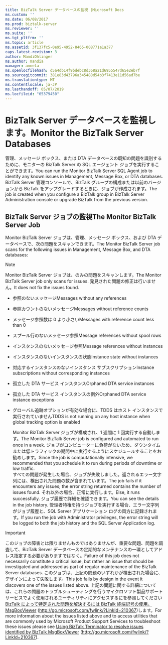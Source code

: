 ```yaml
---
title: BizTalk Server データベースの監視 |Microsoft Docs
ms.custom: ''
ms.date: 06/08/2017
ms.prod: biztalk-server
ms.reviewer: ''
ms.suite: ''
ms.tgt_pltfrm: ''
ms.topic: article
ms.assetid: 3f137fc5-0e95-4952-8465-008771a1a377
caps.latest.revision: 3
author: MandiOhlinger
ms.author: mandia
manager: anneta
ms.openlocfilehash: d5a4db14f9bdebc8d368a21d6955547d65e2eb7f
ms.sourcegitcommit: 381e83d43796a345488d54b3f7413e11d56ad7be
ms.translationtype: MT
ms.contentlocale: ja-JP
ms.lasthandoff: 05/07/2019
ms.locfileid: "65379450"
---
```

# <a name="monitor-the-biztalk-server-databases"></a><span data-ttu-id="c016f-102">BizTalk Server データベースを監視します。</span><span class="sxs-lookup"><span data-stu-id="c016f-102">Monitor the BizTalk Server Databases</span></span>
<span data-ttu-id="c016f-103">管理、メッセージ ボックス、または DTA データベースの既知の問題を識別するために、モニターの BizTalk Server の SQL エージェント ジョブを実行することができます。</span><span class="sxs-lookup"><span data-stu-id="c016f-103">You can run the Monitor BizTalk Server SQL Agent job to identify any known issues in Management, Message Box, or DTA databases.</span></span> <span data-ttu-id="c016f-104">BizTalk Server 管理コンソールで、BizTalk グループの構成または以前のバージョンから BizTalk をアップグレードするときに、ジョブが作成されます。</span><span class="sxs-lookup"><span data-stu-id="c016f-104">The job is created when you configure a BizTalk group in BizTalk Server Administration console or upgrade BizTalk from the previous version.</span></span>  
  
## <a name="the-monitor-biztalk-server-job"></a><span data-ttu-id="c016f-105">BizTalk Server ジョブの監視</span><span class="sxs-lookup"><span data-stu-id="c016f-105">The Monitor BizTalk Server Job</span></span>  
 <span data-ttu-id="c016f-106">Monitor BizTalk Server ジョブは、管理、メッセージ ボックス、および DTA データベースで、次の問題をスキャンできます。</span><span class="sxs-lookup"><span data-stu-id="c016f-106">The Monitor BizTalk Server job scans for the following issues in Management, Message Box, and DTA databases:</span></span>  
  
> [!NOTE]  
>  <span data-ttu-id="c016f-107">Monitor BizTalk Server ジョブは、のみの問題をスキャンします。</span><span class="sxs-lookup"><span data-stu-id="c016f-107">The Monitor BizTalk Server job only scans for issues.</span></span> <span data-ttu-id="c016f-108">発見された問題の修正は行いません。</span><span class="sxs-lookup"><span data-stu-id="c016f-108">It does not fix the issues found.</span></span>  
  
- <span data-ttu-id="c016f-109">参照のないメッセージ</span><span class="sxs-lookup"><span data-stu-id="c016f-109">Messages without any references</span></span>  
  
- <span data-ttu-id="c016f-110">参照カウントのないメッセージ</span><span class="sxs-lookup"><span data-stu-id="c016f-110">Messages without reference counts</span></span>  
  
- <span data-ttu-id="c016f-111">メッセージ参照数は 0 より小さい</span><span class="sxs-lookup"><span data-stu-id="c016f-111">Messages with reference count less than 0</span></span>  
  
- <span data-ttu-id="c016f-112">スプール行のないメッセージ参照</span><span class="sxs-lookup"><span data-stu-id="c016f-112">Message references without spool rows</span></span>  
  
- <span data-ttu-id="c016f-113">インスタンスのないメッセージ参照</span><span class="sxs-lookup"><span data-stu-id="c016f-113">Message references without instances</span></span>  
  
- <span data-ttu-id="c016f-114">インスタンスのないインスタンスの状態</span><span class="sxs-lookup"><span data-stu-id="c016f-114">Instance state without instances</span></span>  
  
- <span data-ttu-id="c016f-115">対応するインスタンスのないインスタンス サブスクリプション</span><span class="sxs-lookup"><span data-stu-id="c016f-115">Instance subscriptions without corresponding instances</span></span>  
  
- <span data-ttu-id="c016f-116">孤立した DTA サービス インスタンス</span><span class="sxs-lookup"><span data-stu-id="c016f-116">Orphaned DTA service instances</span></span>  
  
- <span data-ttu-id="c016f-117">孤立した DTA サービス インスタンスの例外</span><span class="sxs-lookup"><span data-stu-id="c016f-117">Orphaned DTA service instance exceptions</span></span>  
  
- <span data-ttu-id="c016f-118">グローバル追跡オプションが有効な場合に、TDDS はホスト インスタンスで実行されていません</span><span class="sxs-lookup"><span data-stu-id="c016f-118">TDDS is not running on any host instance when global tracking option is enabled</span></span>  
  
  <span data-ttu-id="c016f-119">Monitor BizTalk Server ジョブが構成され、1 週間に 1 回実行する自動します。</span><span class="sxs-lookup"><span data-stu-id="c016f-119">The Monitor BizTalk Server job is configured and automated to run once in a week.</span></span> <span data-ttu-id="c016f-120">ジョブがコンピューターに負荷がないため、ダウンタイムまたは低トラフィックの期間中に実行するようにスケジュールすることをお勧めします。</span><span class="sxs-lookup"><span data-stu-id="c016f-120">Since the job is computationally intensive, we recommended that you schedule it to run during periods of downtime or low traffic.</span></span>  
  <span data-ttu-id="c016f-121">すべての問題が発生した場合、ジョブが失敗しました。返されるエラー文字列には、検出された問題の数が含まれています。</span><span class="sxs-lookup"><span data-stu-id="c016f-121">The job fails if it encounters any issues; the error string returned contains the number of issues found.</span></span> <span data-ttu-id="c016f-122">それ以外の場合、正常に実行します。</span><span class="sxs-lookup"><span data-stu-id="c016f-122">Else, it runs successfully.</span></span> <span data-ttu-id="c016f-123">ジョブ履歴で詳細を確認できます。</span><span class="sxs-lookup"><span data-stu-id="c016f-123">You can see the details in the job history.</span></span> <span data-ttu-id="c016f-124">管理者特権を持つジョブを実行する場合、エラー文字列がジョブ履歴と、SQL Server アプリケーション ログの両方に記録されます。</span><span class="sxs-lookup"><span data-stu-id="c016f-124">If you run the job with Administrator privileges, the error string will be logged to both the job history and the SQL Server Application log.</span></span>  
  
> [!IMPORTANT]  
>  <span data-ttu-id="c016f-125">このジョブの障害とは限りませんものではありませんが、重要な問題、問題を調査して、BizTalk Server データベースの定期的なメンテナンスの一環としてアドレス指定する必要がありますではなく。</span><span class="sxs-lookup"><span data-stu-id="c016f-125">Failure of this job does not necessarily constitute a critical issue, but rather an issue that should be investigated and addressed as part of regular maintenance of the BizTalk Server databases.</span></span> <span data-ttu-id="c016f-126">このジョブは、上記の問題のいずれかが検出された場合に、デザインによって失敗します。</span><span class="sxs-lookup"><span data-stu-id="c016f-126">This job fails by design in the event it discovers one of the issues listed above.</span></span> <span data-ttu-id="c016f-127">上記の問題に関する詳細については、これらの問題のトラブルシューティングを行うマイクロソフト製品サポート サービスでよく使用されるユーティリティにアクセスするにを参照してください[BizTalk によって特定された問題を解決するには BizTalk 終端記号の使用。MsgBoxViewer](http://go.microsoft.com/fwlink/?LinkId=210367) (http://go.microsoft.com/fwlink/?LinkId=210367)します。</span><span class="sxs-lookup"><span data-stu-id="c016f-127">For more information about the issues listed above and to access utilities that are commonly used by Microsoft Product Support Services to troubleshoot these issues please see [Using BizTalk Terminator to resolve issues identified by BizTalk MsgBoxViewer](http://go.microsoft.com/fwlink/?LinkId=210367) (http://go.microsoft.com/fwlink/?LinkId=210367).</span></span>